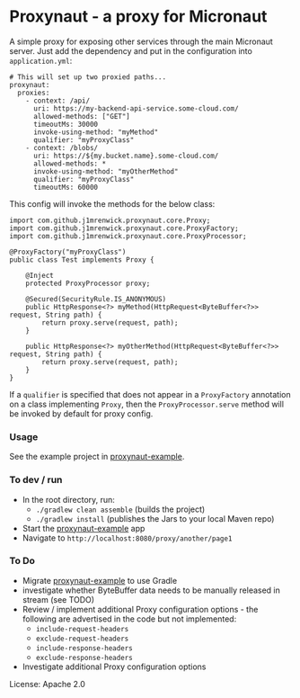 # Proxynaut - a proxy for Micronaut

A simple proxy for exposing other services through the main Micronaut server.
Just add the dependency and put in the configuration into ```application.yml```: 

```
# This will set up two proxied paths...
proxynaut:
  proxies:
    - context: /api/
      uri: https://my-backend-api-service.some-cloud.com/
      allowed-methods: ["GET"]
      timeoutMs: 30000
      invoke-using-method: "myMethod"
      qualifier: "myProxyClass"
    - context: /blobs/
      uri: https://${my.bucket.name}.some-cloud.com/
      allowed-methods: *
      invoke-using-method: "myOtherMethod"
      qualifier: "myProxyClass"
      timeoutMs: 60000
```

This config will invoke the methods for the below class:

```
import com.github.j1mrenwick.proxynaut.core.Proxy;
import com.github.j1mrenwick.proxynaut.core.ProxyFactory;
import com.github.j1mrenwick.proxynaut.core.ProxyProcessor;

@ProxyFactory("myProxyClass")
public class Test implements Proxy {

    @Inject
    protected ProxyProcessor proxy;

    @Secured(SecurityRule.IS_ANONYMOUS)
    public HttpResponse<?> myMethod(HttpRequest<ByteBuffer<?>> request, String path) {
        return proxy.serve(request, path);
    }

    public HttpResponse<?> myOtherMethod(HttpRequest<ByteBuffer<?>> request, String path) {
        return proxy.serve(request, path);
    }
}
```

If a `qualifier` is specified that does not appear in a  `ProxyFactory` annotation on a class implementing `Proxy`, then the `ProxyProcessor.serve` method will be invoked by default for proxy config. 

### Usage

See the example project in [proxynaut-example](proxynaut-example).

### To dev / run
- In the root directory, run: 
    - `./gradlew clean assemble` (builds the project)
    - `./gradlew install` (publishes the Jars to your local Maven repo)
- Start the [proxynaut-example](proxynaut-example) app
- Navigate to `http://localhost:8080/proxy/another/page1`

### To Do
- Migrate [proxynaut-example](proxynaut-example) to use Gradle
- investigate whether ByteBuffer data needs to be manually released in stream (see TODO)
- Review / implement additional Proxy configuration options - the following are advertised in the code but not implemented:
    - `include-request-headers`
    - `exclude-request-headers`
    - `include-response-headers`
    - `exclude-response-headers`
- Investigate additional Proxy configuration options

License: Apache 2.0

